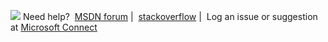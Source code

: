 ---
---
  ![](ImageContainer/Images/Image-needhelp_person_icon.png) Need help?  [MSDN forum](https://social.msdn.microsoft.com/Forums/sqlserver/en-US/home?forum=SQLServer2016Preview) |  [stackoverflow](http://stackoverflow.com/questions/tagged/sql-server-2016) |  Log an issue or suggestion at [Microsoft Connect](https://connect.microsoft.com/SQLServer/Feedback)

  